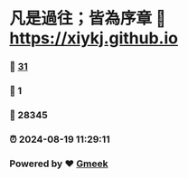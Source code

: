 # 凡是過往；皆為序章 :link: https://xiykj.github.io 
### :page_facing_up: [31](https://xiykj.github.io/tag.html) 
### :speech_balloon: 1 
### :hibiscus: 28345 
### :alarm_clock: 2024-08-19 11:29:11 
### Powered by :heart: [Gmeek](https://github.com/Meekdai/Gmeek)
